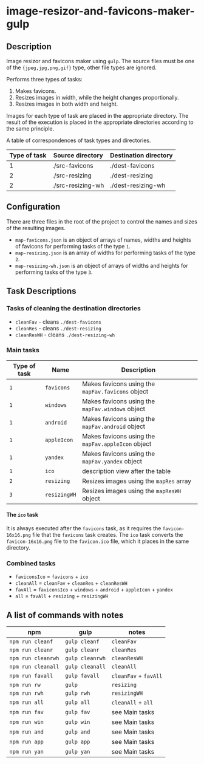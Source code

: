 # image-resizor-and-favicons-maker-gulp
## Description
Image resizor and favicons maker using `gulp`.
The source files must be one of the `{jpeg,jpg,png,gif}` type, other file types are ignored.

Performs three types of tasks:
1. Makes favicons.
2. Resizes images in width, while the height changes proportionally.
3. Resizes images in both width and height.

Images for each type of task are placed in the appropriate directory.
The result of the execution is placed in the appropriate directories according to the same principle.

A table of correspondences of task types and directories.

Type of task | Source directory | Destination directory
-- | -- | --
1 | ./src-favicons | ./dest-favicons
2 | ./src-resizing | ./dest-resizing
2 | ./src-resizing-wh | ./dest-resizing-wh

## Configuration
There are three files in the root of the project to control the names and sizes of the resulting images.

- `map-favicons.json` is an object of arrays of names, widths and heights of favicons for performing tasks of the type `1`.
- `map-resizing.json` is an array of widths for performing tasks of the type `2`.
- `map-resizing-wh.json` is an object of arrays of widths and heights for performing tasks of the type `3`.

## Task Descriptions
### Tasks of cleaning the destination directories
- `cleanFav` - cleans `./dest-favicons`
- `cleanRes` - cleans `./dest-resizing`
- `cleanResWH` - cleans `./dest-resizing-wh`

### Main tasks

Type of task | Name | Description
-- | -- | --
`1` | `favicons` | Makes favicons using the `mapFav.favicons` object
`1` | `windows` | Makes favicons using the `mapFav.windows` object
`1` | `android` | Makes favicons using the `mapFav.android` object
`1` | `appleIcon` | Makes favicons using the `mapFav.appleIcon` object
`1` | `yandex` |  Makes favicons using the `mapFav.yandex` object
`1` | `ico` | description view after the table
`2` | `resizing` | Resizes images using the `mapRes` array
`3` | `resizingWH` | Resizes images using the `mapResWH` object

#### The `ico` task
It is always executed after the `favicons` task, as it requires the `favicon-16x16.png` file that the `favicons` task creates.
The `ico` task converts the `favicon-16x16.png` file to the `favicon.ico` file, which it places in the same directory.

### Combined tasks
- `faviconsIco` = `favicons` + `ico`
- `cleanAll` = `cleanFav` + `cleanRes` + `cleanResWH`
- `favAll` = `faviconsIco` + `windows` + `android` + `appleIcon` + `yandex`
- `all` = `favAll` + `resizing` + `resizingWH`

## A list of commands with notes

npm | gulp | notes
-- | -- | --
`npm run cleanf` | `gulp cleanf` | `cleanFav`
`npm run cleanr` | `gulp cleanr` | `cleanRes`
`npm run cleanrwh` | `gulp cleanrwh` | `cleanResWH`
`npm run cleanall` | `gulp cleanall` | `cleanAll`
`npm run favall` | `gulp favall` | `cleanFav` + `favAll`
`npm run rw` | `gulp` | `resizing`
`npm run rwh` | `gulp rwh` | `resizingWH`
`npm run all` | `gulp all` | `cleanAll` + `all`
`npm run fav` | `gulp fav` | see Main tasks
`npm run win`  | `gulp win` | see Main tasks
`npm run and` | `gulp and` | see Main tasks
`npm run app` | `gulp app` | see Main tasks
`npm run yan` | `gulp yan` | see Main tasks
